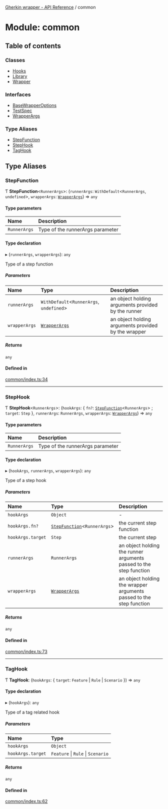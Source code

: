 [Gherkin wrapper - API Reference](../README.md) / common

# Module: common

## Table of contents

### Classes

- [Hooks](../classes/common.Hooks.md)
- [Library](../classes/common.Library.md)
- [Wrapper](../classes/common.Wrapper.md)

### Interfaces

- [BaseWrapperOptions](../interfaces/common.BaseWrapperOptions.md)
- [TestSpec](../interfaces/common.TestSpec.md)
- [WrapperArgs](../interfaces/common.WrapperArgs.md)

### Type Aliases

- [StepFunction](common.md#stepfunction)
- [StepHook](common.md#stephook)
- [TagHook](common.md#taghook)

## Type Aliases

### StepFunction

Ƭ **StepFunction**<`RunnerArgs`\>: (`runnerArgs`: `WithDefault`<`RunnerArgs`, `undefined`\>, `wrapperArgs`: [`WrapperArgs`](../interfaces/common.WrapperArgs.md)) => `any`

#### Type parameters

| Name | Description |
| :------ | :------ |
| `RunnerArgs` | Type of the runnerArgs parameter |

#### Type declaration

▸ (`runnerArgs`, `wrapperArgs`): `any`

Type of a step function

##### Parameters

| Name | Type | Description |
| :------ | :------ | :------ |
| `runnerArgs` | `WithDefault`<`RunnerArgs`, `undefined`\> | an object holding arguments provided by the runner |
| `wrapperArgs` | [`WrapperArgs`](../interfaces/common.WrapperArgs.md) | an object holding arguments provided by the wrapper |

##### Returns

`any`

#### Defined in

[common/index.ts:34](https://github.com/Niitch/gherkin-wrapper/blob/5821231/src/common/index.ts#L34)

___

### StepHook

Ƭ **StepHook**<`RunnerArgs`\>: (`hookArgs`: { `fn?`: [`StepFunction`](common.md#stepfunction)<`RunnerArgs`\> ; `target`: `Step`  }, `runnerArgs`: `RunnerArgs`, `wrapperArgs`: [`WrapperArgs`](../interfaces/common.WrapperArgs.md)) => `any`

#### Type parameters

| Name | Description |
| :------ | :------ |
| `RunnerArgs` | Type of the runnerArgs parameter |

#### Type declaration

▸ (`hookArgs`, `runnerArgs`, `wrapperArgs`): `any`

Type of a step hook

##### Parameters

| Name | Type | Description |
| :------ | :------ | :------ |
| `hookArgs` | `Object` | - |
| `hookArgs.fn?` | [`StepFunction`](common.md#stepfunction)<`RunnerArgs`\> | the current step function |
| `hookArgs.target` | `Step` | the current step |
| `runnerArgs` | `RunnerArgs` | an object holding the runner arguments passed to the step function |
| `wrapperArgs` | [`WrapperArgs`](../interfaces/common.WrapperArgs.md) | an object holding the wrapper arguments passed to the step function |

##### Returns

`any`

#### Defined in

[common/index.ts:73](https://github.com/Niitch/gherkin-wrapper/blob/5821231/src/common/index.ts#L73)

___

### TagHook

Ƭ **TagHook**: (`hookArgs`: { `target`: `Feature` \| `Rule` \| `Scenario`  }) => `any`

#### Type declaration

▸ (`hookArgs`): `any`

Type of a tag related hook

##### Parameters

| Name | Type |
| :------ | :------ |
| `hookArgs` | `Object` |
| `hookArgs.target` | `Feature` \| `Rule` \| `Scenario` |

##### Returns

`any`

#### Defined in

[common/index.ts:62](https://github.com/Niitch/gherkin-wrapper/blob/5821231/src/common/index.ts#L62)
